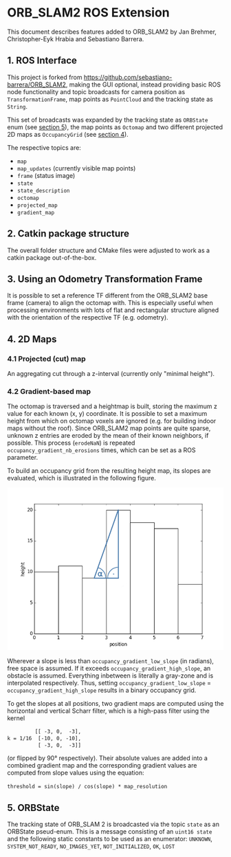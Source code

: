 # ORB_SLAM2 ROS Extension

This document describes features added to ORB_SLAM2 by Jan Brehmer, Christopher-Eyk Hrabia and Sebastiano Barrera.

## 1. ROS Interface

This project is forked from https://github.com/sebastiano-barrera/ORB_SLAM2, making the GUI optional, instead providing basic ROS node functionality and topic broadcasts for camera position as `TransformationFrame`, map points as `PointCloud` and the tracking state as `String`.

This set of broadcasts was expanded by the tracking state as `ORBState` enum (see [section 5](#5-orbstate)), the map points as `Octomap` and two different projected 2D maps as `OccupancyGrid` (see [section 4](#4-2d-maps)).

The respective topics are:

* `map`
* `map_updates` (currently visible map points)
* `frame` (status image)
* `state`
* `state_description`
* `octomap`
* `projected_map`
* `gradient_map`


## 2. Catkin package structure

The overall folder structure and CMake files were adjusted to work as a catkin package out-of-the-box.


## 3. Using an Odometry Transformation Frame

It is possible to set a reference TF different from the ORB_SLAM2 base frame (camera) to align the octomap with.
This is especially useful when processing environments with lots of flat and rectangular structure aligned with the orientation of the respective TF (e.g. odometry).


## 4. 2D Maps

### 4.1 Projected (cut) map

An aggregating cut through a z-interval (currently only "minimal height").

### 4.2 Gradient-based map

The octomap is traversed and a heightmap is built, storing the maximum z value for each known (x, y) coordinate.
It is possible to set a maximum height from which on octomap voxels are ignored (e.g. for building indoor maps without the roof).
Since ORB_SLAM2 map points are quite sparse, unknown z entries are eroded by the mean of their known neighbors, if possible.
This process (`erodeNaN`) is repeated `occupancy_gradient_nb_erosions` times, which can be set as a ROS parameter.

To build an occupancy grid from the resulting height map, its slopes are evaluated, which is illustrated in the following figure.

![illustration of slopes on a height map](height-slope2.png)

Wherever a slope is less than `occupancy_gradient_low_slope` (in radians), free space is assumed.
If it exceeds `occupancy_gradient_high_slope`, an obstacle is assumed.
Everything inbetween is literally a gray-zone and is interpolated respectively.
Thus, setting `occupancy_gradient_low_slope` = `occupancy_gradient_high_slope` results in a binary occupancy grid.

To get the slopes at all positions, two gradient maps are computed using the horizontal and vertical Scharr filter, which is a high-pass filter using the kernel
```
         [[ -3, 0,  -3],
k = 1/16  [-10, 0, -10],
          [ -3, 0,  -3]]
```
(or flipped by 90° respectively).
Their absolute values are added into a combined gradient map and the corresponding gradient values are computed from slope values using the equation:

`threshold = sin(slope) / cos(slope) * map_resolution`

## 5. ORBState

The tracking state of ORB_SLAM 2 is broadcasted via the topic `state` as an ORBState pseud-enum.
This is a message consisting of an `uint16 state` and the following static constants to be used as an enumerator:
`UNKNOWN`, `SYSTEM_NOT_READY`, `NO_IMAGES_YET`, `NOT_INITIALIZED`, `OK`, `LOST`
